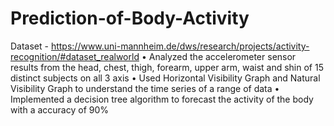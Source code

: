 # Prediction-of-Body-Activity
Dataset - https://www.uni-mannheim.de/dws/research/projects/activity-recognition/#dataset_realworld
•	Analyzed the accelerometer sensor results from the head, chest, thigh, forearm, upper arm, waist and shin of 15 distinct subjects on all 3 axis
•	Used Horizontal Visibility Graph and Natural Visibility Graph to understand the time series of a range of data
•	Implemented a decision tree algorithm to forecast the activity of the body with a accuracy of 90%
